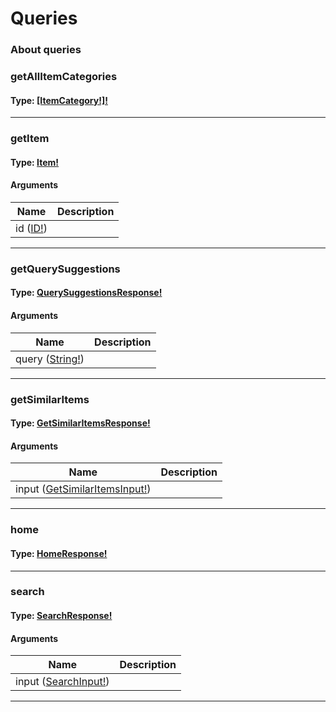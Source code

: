 # Queries

### About queries



### getAllItemCategories

#### Type: [[ItemCategory!]!](objects.md#itemcategory)

 

---

### getItem

#### Type: [Item!](objects.md#item)

 

#### Arguments

| Name | Description |
|------|-------------|
| id ([ID!](scalars.md#id)) |  |

---

### getQuerySuggestions

#### Type: [QuerySuggestionsResponse!](objects.md#querysuggestionsresponse)

 

#### Arguments

| Name | Description |
|------|-------------|
| query ([String!](scalars.md#string)) |  |

---

### getSimilarItems

#### Type: [GetSimilarItemsResponse!](objects.md#getsimilaritemsresponse)

 

#### Arguments

| Name | Description |
|------|-------------|
| input ([GetSimilarItemsInput!](input_objects.md#getsimilaritemsinput)) |  |

---

### home

#### Type: [HomeResponse!](objects.md#homeresponse)

 

---

### search

#### Type: [SearchResponse!](objects.md#searchresponse)

 

#### Arguments

| Name | Description |
|------|-------------|
| input ([SearchInput!](input_objects.md#searchinput)) |  |

---